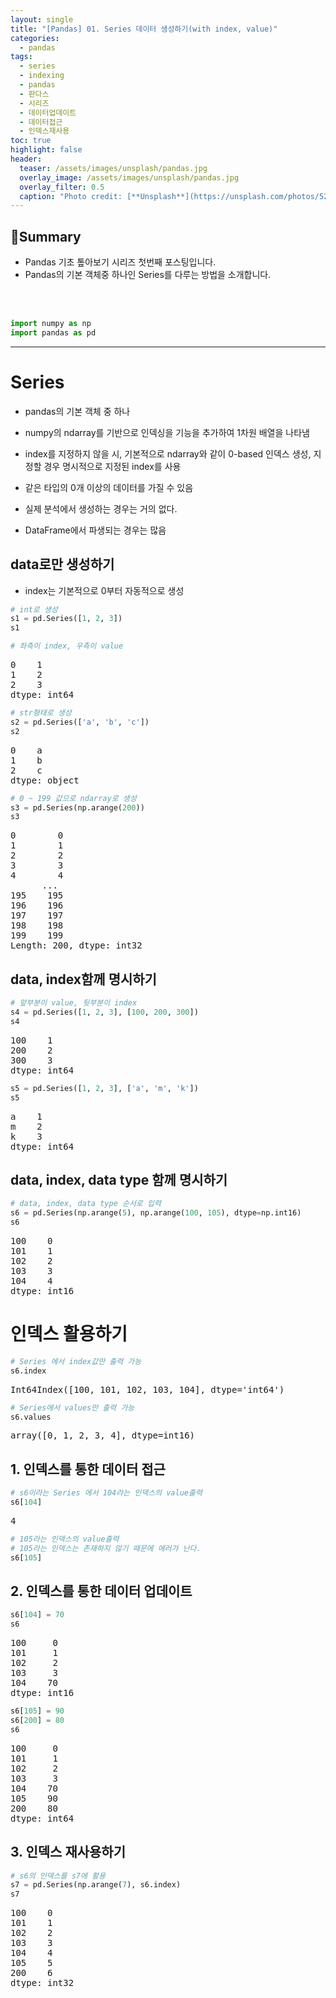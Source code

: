 ```yaml
---
layout: single
title: "[Pandas] 01. Series 데이터 생성하기(with index, value)"
categories:
  - pandas
tags:
  - series
  - indexing
  - pandas
  - 판다스
  - 시리즈
  - 데이터업데이트
  - 데이터접근
  - 인덱스재사용
toc: true
highlight: false
header:
  teaser: /assets/images/unsplash/pandas.jpg
  overlay_image: /assets/images/unsplash/pandas.jpg
  overlay_filter: 0.5
  caption: "Photo credit: [**Unsplash**](https://unsplash.com/photos/52jRtc2S_VE)"
---
```


## 🚦Summary
- Pandas 기초 톺아보기 시리즈 첫번째 포스팅입니다.
- Pandas의 기본 객체중 하나인 Series를 다루는 방법을 소개합니다.
<br>
<br>

<head>
  <style>
    table.dataframe {
      white-space: normal;
      width: 100%;
      height: 240px;
      display: block;
      overflow: auto;
      font-family: Arial, sans-serif;
      font-size: 0.9rem;
      line-height: 20px;
      text-align: center;
      border: 0px !important;
    }

    table.dataframe th {
      text-align: center;
      font-weight: bold;
      padding: 8px;
    }

    table.dataframe td {
      text-align: center;
      padding: 8px;
    }

    table.dataframe tr:hover {
      background: #b8d1f3; 
    }

    .output_prompt {
      overflow: auto;
      font-size: 0.9rem;
      line-height: 1.45;
      border-radius: 0.3rem;
      -webkit-overflow-scrolling: touch;
      padding: 0.8rem;
      margin-top: 0;
      margin-bottom: 15px;
      font: 1rem Consolas, "Liberation Mono", Menlo, Courier, monospace;
      color: $code-text-color;
      border: solid 1px $border-color;
      border-radius: 0.3rem;
      word-break: normal;
      white-space: pre;
    }

  .dataframe tbody tr th:only-of-type {
      vertical-align: middle;
  }

  .dataframe tbody tr th {
      vertical-align: top;
  }

  .dataframe thead th {
      text-align: center !important;
      padding: 8px;
  }

  .page__content p {
      margin: 0 0 0px !important;
  }

  .page__content p > strong {
    font-size: 0.8rem !important;
  }

  </style>
</head>



```python
import numpy as np
import pandas as pd
```

---
# Series

  - pandas의 기본 객체 중 하나

  - numpy의 ndarray를 기반으로 인덱싱을 기능을 추가하여 1차원 배열을 나타냄

  - index를 지정하지 않을 시, 기본적으로 ndarray와 같이 0-based 인덱스 생성, 지정할 경우 명시적으로 지정된 index를 사용

  - 같은 타입의 0개 이상의 데이터를 가질 수 있음

  - 실제 분석에서 생성하는 경우는 거의 없다.

  - DataFrame에서 파생되는 경우는 많음


## data로만 생성하기

 - index는 기본적으로 0부터 자동적으로 생성



```python
# int로 생성
s1 = pd.Series([1, 2, 3])
s1

# 좌측이 index, 우측이 value
```

<pre>
0    1
1    2
2    3
dtype: int64
</pre>

```python
# str형태로 생성
s2 = pd.Series(['a', 'b', 'c'])
s2
```

<pre>
0    a
1    b
2    c
dtype: object
</pre>

```python
# 0 ~ 199 값으로 ndarray로 생성
s3 = pd.Series(np.arange(200))
s3
```

<pre>
0        0
1        1
2        2
3        3
4        4
      ... 
195    195
196    196
197    197
198    198
199    199
Length: 200, dtype: int32
</pre>
## data, index함께 명시하기



```python
# 앞부분이 value, 뒷부분이 index
s4 = pd.Series([1, 2, 3], [100, 200, 300])
s4
```

<pre>
100    1
200    2
300    3
dtype: int64
</pre>

```python
s5 = pd.Series([1, 2, 3], ['a', 'm', 'k'])
s5
```

<pre>
a    1
m    2
k    3
dtype: int64
</pre>
## data, index, data type 함께 명시하기



```python
# data, index, data type 순서로 입력
s6 = pd.Series(np.arange(5), np.arange(100, 105), dtype=np.int16)
s6
```

<pre>
100    0
101    1
102    2
103    3
104    4
dtype: int16
</pre>
# 인덱스 활용하기



```python
# Series 에서 index값만 출력 가능
s6.index
```

<pre>
Int64Index([100, 101, 102, 103, 104], dtype='int64')
</pre>

```python
# Series에서 values만 출력 가능
s6.values
```

<pre>
array([0, 1, 2, 3, 4], dtype=int16)
</pre>
## 1. 인덱스를 통한 데이터 접근



```python
# s6이라는 Series 에서 104라는 인덱스의 value출력
s6[104]
```

<pre>
4
</pre>

```python
# 105라는 인덱스의 value출력
# 105라는 인덱스는 존재하지 않기 때문에 에러가 난다.
s6[105]
```

## 2. 인덱스를 통한 데이터 업데이트



```python
s6[104] = 70
s6
```

<pre>
100     0
101     1
102     2
103     3
104    70
dtype: int16
</pre>

```python
s6[105] = 90
s6[200] = 80
s6
```

<pre>
100     0
101     1
102     2
103     3
104    70
105    90
200    80
dtype: int64
</pre>
## 3. 인덱스 재사용하기



```python
# s6의 인덱스를 s7에 활용
s7 = pd.Series(np.arange(7), s6.index)
s7
```

<pre>
100    0
101    1
102    2
103    3
104    4
105    5
200    6
dtype: int32
</pre>